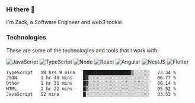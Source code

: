 ### Hi there 👋
I'm Zack, a Software Engineer and web3 rookie.

### Technologies
These are some of the technologies and tools that I work with:

![JavaScript](https://img.shields.io/badge/JavaScript-323330.svg?logo=javascript&logoColor=F7DF1E) 
![TypeScript](https://img.shields.io/badge/TypeScript-007ACC.svg?logo=typescript&logoColor=white) 
![Node](https://img.shields.io/badge/Node.js-43853D.svg?logo=node.js&logoColor=white)
![React](https://img.shields.io/badge/React-20232a.svg?logo=react&logoColor=61DAFB) 
![Angular](https://img.shields.io/badge/Angular-E23237.svg?logo=angularjs&logoColor=white)
![NestJS](https://img.shields.io/badge/NestJS-E0234E?logo=nestjs&logoColor=white)
![Flutter](https://img.shields.io/badge/Flutter-02569B.svg?logo=flutter&logoColor=white)

<!--START_SECTION:waka-->

```txt
TypeScript   18 hrs 9 mins   ██████████████████▒░░░░░░   73.34 %
JSON         1 hr 40 mins    █▓░░░░░░░░░░░░░░░░░░░░░░░   06.77 %
Other        1 hr 31 mins    █▓░░░░░░░░░░░░░░░░░░░░░░░   06.14 %
HTML         1 hr 22 mins    █▒░░░░░░░░░░░░░░░░░░░░░░░   05.52 %
JavaScript   52 mins         █░░░░░░░░░░░░░░░░░░░░░░░░   03.53 %
```

<!--END_SECTION:waka-->
